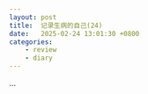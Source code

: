 ```yaml
---
layout: post
title:  记录生病的自己(24)
date:   2025-02-24 13:01:30 +0800
categories: 
    - review
    - diary
---
```


...